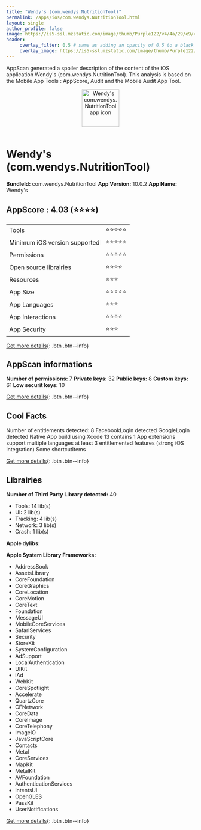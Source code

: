 ```yaml
---
title: "Wendy's (com.wendys.NutritionTool)"
permalink: /apps/ios/com.wendys.NutritionTool.html
layout: single
author_profile: false
image: https://is5-ssl.mzstatic.com/image/thumb/Purple122/v4/4a/29/e9/4a29e9a0-bcb7-da5e-b85c-ba147cbbb953/AppIcon-1x_U007emarketing-0-6-0-85-220.png/512x512bb.jpg
header: 
     overlay_filter: 0.5 # same as adding an opacity of 0.5 to a black background
     overlay_image: https://is5-ssl.mzstatic.com/image/thumb/Purple122/v4/4a/29/e9/4a29e9a0-bcb7-da5e-b85c-ba147cbbb953/AppIcon-1x_U007emarketing-0-6-0-85-220.png/512x512bb.jpg
---
```

AppScan generated a spoiler description of the content of the iOS application Wendy's (com.wendys.NutritionTool). This analysis is based on the Mobile App Tools : AppScore, Audit and the Mobile Audit App Tool.

  
  
<div style="text-align: center;"><img src="https://is5-ssl.mzstatic.com/image/thumb/Purple122/v4/4a/29/e9/4a29e9a0-bcb7-da5e-b85c-ba147cbbb953/AppIcon-1x_U007emarketing-0-6-0-85-220.png/512x512bb.jpg" width="100" height="100" alt="Wendy's com.wendys.NutritionTool app icon"></div></br>
  
# Wendy's (com.wendys.NutritionTool)

**BundleId:** com.wendys.NutritionTool
**App Version:** 10.0.2
**App Name:** Wendy's


## AppScore : 4.03 (⭐️⭐️⭐️⭐️) 

<table>
<tr><td> Tools </td><td> ⭐️⭐️⭐️⭐️⭐️ </td></tr>
<tr><td> Minimum iOS version supported </td><td> ⭐️⭐️⭐️⭐️⭐️ </td></tr>
<tr><td> Permissions </td><td> ⭐️⭐️⭐️⭐️⭐️ </td></tr>
<tr><td> Open source librairies </td><td> ⭐️⭐️⭐️⭐️ </td></tr>
<tr><td> Resources </td><td> ⭐️⭐️⭐️ </td></tr>
<tr><td> App Size </td><td> ⭐️⭐️⭐️⭐️⭐️ </td></tr>
<tr><td> App Languages </td><td> ⭐️⭐️⭐️ </td></tr>
<tr><td> App Interactions </td><td> ⭐️⭐️⭐️⭐️ </td></tr>
<tr><td> App Security </td><td> ⭐️⭐️⭐️ </td></tr>
</table>

[Get more details](/pricing.html){: .btn .btn--info}  
  
## AppScan informations 

**Number of permissions:** 7
**Private keys:** 32
**Public keys:** 8
**Custom keys:** 61
**Low securit keys:** 10
  
[Get more details](/pricing.html){: .btn .btn--info}

## Cool Facts

Number of entitlements detected: 8
FacebookLogin detected
GoogleLogin detected
Native App
build using Xcode 13
contains 1 App extensions
support multiple languages
at least 3 entitlemented features (strong iOS integration)
Some shortcutItems 
  
[Get more details](/pricing.html){: .btn .btn--info}

## Librairies 
**Number of Third Party Library detected:** 40
- Tools: 14 lib(s)
- UI: 2 lib(s)
- Tracking: 4 lib(s)
- Network: 3 lib(s)
- Crash: 1 lib(s)

**Apple dylibs:**


**Apple System Library Frameworks:**
- AddressBook
- AssetsLibrary
- CoreFoundation
- CoreGraphics
- CoreLocation
- CoreMotion
- CoreText
- Foundation
- MessageUI
- MobileCoreServices
- SafariServices
- Security
- StoreKit
- SystemConfiguration
- AdSupport
- LocalAuthentication
- UIKit
- iAd
- WebKit
- CoreSpotlight
- Accelerate
- QuartzCore
- CFNetwork
- CoreData
- CoreImage
- CoreTelephony
- ImageIO
- JavaScriptCore
- Contacts
- Metal
- CoreServices
- MapKit
- MetalKit
- AVFoundation
- AuthenticationServices
- IntentsUI
- OpenGLES
- PassKit
- UserNotifications


  
[Get more details](/pricing.html){: .btn .btn--info}

